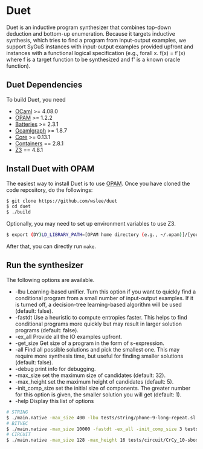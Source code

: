 # Duet

Duet is an inductive program synthesizer that combines top-down deduction and bottom-up enumeration. 
Because it targets inductive synthesis, which tries to find a program from input-output examples, 
we support SyGuS instances with input-output examples provided upfront and instances with a functional 
logical specification (e.g., forall x. f(x) = f'(x) where f is a target function to be synthesized and f' 
is a known oracle function). 

## Duet Dependencies 
To build Duet, you need
- [OCaml][] >= 4.08.0
- [OPAM][] >= 1.2.2
- [Batteries][] >= 2.3.1
- [Ocamlgraph][] >= 1.8.7
- [Core][] >= 0.13.1 
- [Containers][] == 2.8.1 
- [Z3][] == 4.8.1 

[OCaml]: http://caml.inria.fr
[OPAM]: https://opam.ocaml.org
[Batteries]: http://batteries.forge.ocamlcore.org
[Ocamlgraph]: http://ocamlgraph.lri.fr/index.en.html
[Core]: https://opensource.janestreet.com/core/
[Containers]: https://github.com/c-cube/ocaml-containers.git
[Z3]: https://github.com/Z3Prover/z3.git

## Install Duet with OPAM
The easiest way to install Duet is to use [OPAM][].
Once you have cloned the code repository, do the followings:
```sh
$ git clone https://github.com/wslee/duet
$ cd duet
$ ./build
```

Optionally, you may need to set up environment variables to use Z3. 
```sh
$ export (DY)LD_LIBRARY_PATH=[OPAM home directory (e.g., ~/.opam)]/[your OCaml version (e.g., 4.08.0)]/lib/z3:$(DY)LD_LIBRARY_PATH  # add "DY" on a Mac
```

After that, you can directly run ```make```.

## Run the synthesizer
The following options are available. 
* -lbu Learning-based unifier. Turn this option if you want to quickly find a conditional program from a small number of input-output examples. If it is turned off, a decision-tree learning-based algorithm will be used (default: false).
* -fastdt Use a heuristic to compute entropies faster. This helps to find conditional programs more quickly but may result in larger solution programs (default: false). 
* -ex_all Provide all the IO examples upfront. 
* -get_size Get size of a program in the form of s-expression. 
* -all Find all possible solutions and pick the smallest one. This may require more synthesis time, but useful for finding smaller solutions (default: false). 
* -debug print info for debugging.
* -max_size set the maximum size of candidates (default: 32). 
* -max_height set the maximum height of candidates (default: 5). 
* -init_comp_size set the initial size of components. The greater number for this option is given, the smaller solution you will get (default: 1). 
* -help  Display this list of options

```sh
# STRING 
$ ./main.native -max_size 400 -lbu tests/string/phone-9-long-repeat.sl 
# BITVEC
$ ./main.native -max_size 10000 -fastdt -ex_all -init_comp_size 3 tests/bitvec/113_10.sl 
# CIRCUIT
$ ./main.native -max_size 128 -max_height 16 tests/circuit/CrCy_10-sbox2-D5-sIn102.sl
```

